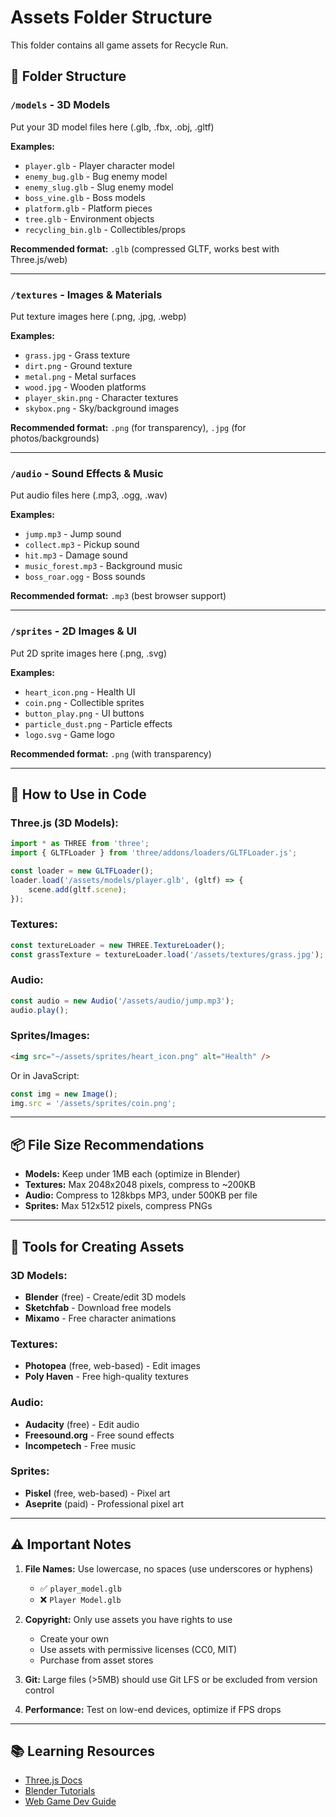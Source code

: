 # Assets Folder Structure

This folder contains all game assets for Recycle Run.

## 📁 Folder Structure

### `/models` - 3D Models
Put your 3D model files here (.glb, .fbx, .obj, .gltf)

**Examples:**
- `player.glb` - Player character model
- `enemy_bug.glb` - Bug enemy model
- `enemy_slug.glb` - Slug enemy model
- `boss_vine.glb` - Boss models
- `platform.glb` - Platform pieces
- `tree.glb` - Environment objects
- `recycling_bin.glb` - Collectibles/props

**Recommended format:** `.glb` (compressed GLTF, works best with Three.js/web)

---

### `/textures` - Images & Materials
Put texture images here (.png, .jpg, .webp)

**Examples:**
- `grass.jpg` - Grass texture
- `dirt.png` - Ground texture
- `metal.png` - Metal surfaces
- `wood.jpg` - Wooden platforms
- `player_skin.png` - Character textures
- `skybox.png` - Sky/background images

**Recommended format:** `.png` (for transparency), `.jpg` (for photos/backgrounds)

---

### `/audio` - Sound Effects & Music
Put audio files here (.mp3, .ogg, .wav)

**Examples:**
- `jump.mp3` - Jump sound
- `collect.mp3` - Pickup sound
- `hit.mp3` - Damage sound
- `music_forest.mp3` - Background music
- `boss_roar.ogg` - Boss sounds

**Recommended format:** `.mp3` (best browser support)

---

### `/sprites` - 2D Images & UI
Put 2D sprite images here (.png, .svg)

**Examples:**
- `heart_icon.png` - Health UI
- `coin.png` - Collectible sprites
- `button_play.png` - UI buttons
- `particle_dust.png` - Particle effects
- `logo.svg` - Game logo

**Recommended format:** `.png` (with transparency)

---

## 🔗 How to Use in Code

### Three.js (3D Models):
```javascript
import * as THREE from 'three';
import { GLTFLoader } from 'three/addons/loaders/GLTFLoader.js';

const loader = new GLTFLoader();
loader.load('/assets/models/player.glb', (gltf) => {
    scene.add(gltf.scene);
});
```

### Textures:
```javascript
const textureLoader = new THREE.TextureLoader();
const grassTexture = textureLoader.load('/assets/textures/grass.jpg');
```

### Audio:
```javascript
const audio = new Audio('/assets/audio/jump.mp3');
audio.play();
```

### Sprites/Images:
```html
<img src="~/assets/sprites/heart_icon.png" alt="Health" />
```

Or in JavaScript:
```javascript
const img = new Image();
img.src = '/assets/sprites/coin.png';
```

---

## 📦 File Size Recommendations

- **Models:** Keep under 1MB each (optimize in Blender)
- **Textures:** Max 2048x2048 pixels, compress to ~200KB
- **Audio:** Compress to 128kbps MP3, under 500KB per file
- **Sprites:** Max 512x512 pixels, compress PNGs

---

## 🔧 Tools for Creating Assets

### 3D Models:
- **Blender** (free) - Create/edit 3D models
- **Sketchfab** - Download free models
- **Mixamo** - Free character animations

### Textures:
- **Photopea** (free, web-based) - Edit images
- **Poly Haven** - Free high-quality textures

### Audio:
- **Audacity** (free) - Edit audio
- **Freesound.org** - Free sound effects
- **Incompetech** - Free music

### Sprites:
- **Piskel** (free, web-based) - Pixel art
- **Aseprite** (paid) - Professional pixel art

---

## ⚠️ Important Notes

1. **File Names:** Use lowercase, no spaces (use underscores or hyphens)
   - ✅ `player_model.glb`
   - ❌ `Player Model.glb`

2. **Copyright:** Only use assets you have rights to use
   - Create your own
   - Use assets with permissive licenses (CC0, MIT)
   - Purchase from asset stores

3. **Git:** Large files (>5MB) should use Git LFS or be excluded from version control

4. **Performance:** Test on low-end devices, optimize if FPS drops

---

## 📚 Learning Resources

- [Three.js Docs](https://threejs.org/docs/)
- [Blender Tutorials](https://www.blender.org/support/tutorials/)
- [Web Game Dev Guide](https://developer.mozilla.org/en-US/docs/Games)

